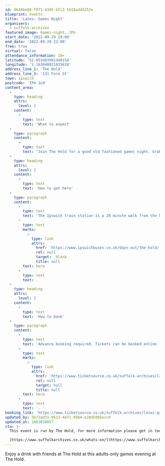 ```yaml
---
id: 8648be88-f971-4385-b7c2-5b18add3253e
blueprint: events
title: 'Lates: Games Night'
organisers:
  - suffolk-archives
featured_image: Games-night..JPG
start_date: '2022-09-29 19:00'
end_date: '2022-09-29 22:00'
free: true
virtual: false
attendance_information: 18+
latitude: '52.053403991340154'
longitude: '1.163848821835618'
address_line_1: 'The Hold'
address_line_2: '131 Fore St'
town: Ipswich
postcode: 'IP4 1LN'
content_area:
  -
    type: heading
    attrs:
      level: 2
    content:
      -
        type: text
        text: 'What to expect'
  -
    type: paragraph
    content:
      -
        type: text
        text: "Join The Hold for a good old fashioned games night. Grab a drink and settle in with your friends for quizzes, board games and even some Suffolk Archives themed Dungeons and Dragons.\_"
  -
    type: heading
    attrs:
      level: 2
    content:
      -
        type: text
        text: 'How to get here'
  -
    type: paragraph
    content:
      -
        type: text
        text: 'The Ipswich train station is a 20 minute walk from the building and if you''re travelling by bus then find out which bus routes you can take to get you to The Hold '
      -
        type: text
        marks:
          -
            type: link
            attrs:
              href: 'https://www.ipswichbuses.co.uk/days-out/the-hold/'
              rel: null
              target: _blank
              title: null
        text: here
      -
        type: text
        text: .
  -
    type: heading
    attrs:
      level: 2
    content:
      -
        type: text
        text: 'How to book'
  -
    type: paragraph
    content:
      -
        type: text
        text: 'Advance booking required. Tickets can be booked online '
      -
        type: text
        marks:
          -
            type: link
            attrs:
              href: 'https://www.ticketsource.co.uk/suffolk-archives/lates-games-night/e-mzaqzd'
              rel: null
              target: null
              title: null
        text: here
      -
        type: text
        text: '. '
booking_link: 'https://www.ticketsource.co.uk/suffolk-archives/lates-games-night/e-mzaqzd'
updated_by: 5b72ad31-9613-4471-9564-e28d5005ecc0
updated_at: 1663838857
cta: |-
  This event is run by The Hold, for more information please get in touch via:

  [https://www.suffolkarchives.co.uk/whats-on/](https://www.suffolkarchives.co.uk/whats-on/)
---
```

Enjoy a drink with friends at The Hold at this adults-only games evening at The Hold.